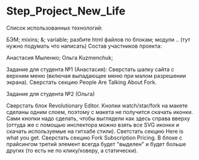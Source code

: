 # Step_Project_New_Life
Список использованных технологий:

БЭМ;
mixins;
&;
variable;
разбите html файлов по блокам;
модули .. (тут нужно подумать что написать)
Состав участников проекта:

Aнастасия Мыленко;
Ольга Kuzmenchuk;

Задание для студента №1 (Анастасия): Сверстать шапку сайта с верхним меню (включая выпадающее меню при малом разрешении экрана). Сверстать секцию People Are Talking About Fork.

Задание для студента №2 (Ольга)

Сверстать блок Revolutionary Editor. Кнопки watch/star/fork на макете сделаны одним слоем, поэтому с макета не получится скачать иконки. Сами кнопки надо сделать, чтобы выглядели как здесь справа вверху (оттуда же с помощью инспектора можно взять все SVG иконки и скачать используемые на гитхабе стили). Светстать секцию Here is what you get. Сверстать секцию Fork Subscription Pricing. В блоке с прайсингом третий элемент всегда будет "выделен" и будет больше других (то есть не по клику/ховеру, а статически).


